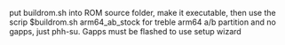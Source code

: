 put buildrom.sh into ROM source folder, make it executable, then use the scrip $buildrom.sh arm64_ab_stock for treble arm64 a/b partition and no gapps, just phh-su. Gapps must be flashed to use setup wizard
